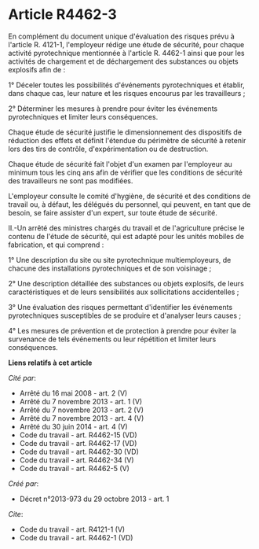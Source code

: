 # Article R4462-3

En complément du document unique d'évaluation des risques prévu à l'article R. 4121-1, l'employeur rédige une étude de
sécurité, pour chaque activité pyrotechnique mentionnée à l'article R. 4462-1 ainsi que pour les activités de chargement et
de déchargement des substances ou objets explosifs afin de : 

1° Déceler toutes les possibilités d'événements pyrotechniques et établir, dans chaque cas, leur nature et les risques
encourus par les travailleurs ; 

2° Déterminer les mesures à prendre pour éviter les événements pyrotechniques et limiter leurs conséquences. 

Chaque étude de sécurité justifie le dimensionnement des dispositifs de réduction des effets et définit l'étendue du
périmètre de sécurité à retenir lors des tirs de contrôle, d'expérimentation ou de destruction. 

Chaque étude de sécurité fait l'objet d'un examen par l'employeur au minimum tous les cinq ans afin de vérifier que les
conditions de sécurité des travailleurs ne sont pas modifiées. 

L'employeur consulte le comité d'hygiène, de sécurité et des conditions de travail ou, à défaut, les délégués du personnel,
qui peuvent, en tant que de besoin, se faire assister d'un expert, sur toute étude de sécurité. 

II.-Un arrêté des ministres chargés du travail et de l'agriculture précise le contenu de l'étude de sécurité, qui est adapté
pour les unités mobiles de fabrication, et qui comprend : 

1° Une description du site ou site pyrotechnique multiemployeurs, de chacune des installations pyrotechniques et de son
voisinage ; 

2° Une description détaillée des substances ou objets explosifs, de leurs caractéristiques et de leurs sensibilités aux
sollicitations accidentelles ; 

3° Une évaluation des risques permettant d'identifier les événements pyrotechniques susceptibles de se produire et d'analyser
leurs causes ; 

4° Les mesures de prévention et de protection à prendre pour éviter la survenance de tels événements ou leur répétition et
limiter leurs conséquences.

**Liens relatifs à cet article**

_Cité par_:

  - Arrêté du 16 mai 2008 - art. 2 (V)
  - Arrêté du 7 novembre 2013 - art. 1 (V)
  - Arrêté du 7 novembre 2013 - art. 2 (V)
  - Arrêté du 7 novembre 2013 - art. 4 (V)
  - Arrêté du 30 juin 2014 - art. 4 (V)
  - Code du travail - art. R4462-15 (VD)
  - Code du travail - art. R4462-17 (VD)
  - Code du travail - art. R4462-30 (VD)
  - Code du travail - art. R4462-34 (V)
  - Code du travail - art. R4462-5 (V)

_Créé par_:

  - Décret n°2013-973 du 29 octobre 2013 - art. 1

_Cite_:

  - Code du travail - art. R4121-1 (V)
  - Code du travail - art. R4462-1 (VD)
